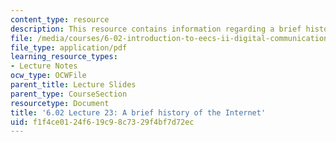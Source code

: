 ```yaml
---
content_type: resource
description: This resource contains information regarding a brief history of the Internet.
file: /media/courses/6-02-introduction-to-eecs-ii-digital-communication-systems-fall-2012/f1f4ce0124f619c98c7329f4bf7d72ec_MIT6_02F12_lec23.pdf
file_type: application/pdf
learning_resource_types:
- Lecture Notes
ocw_type: OCWFile
parent_title: Lecture Slides
parent_type: CourseSection
resourcetype: Document
title: '6.02 Lecture 23: A brief history of the Internet'
uid: f1f4ce01-24f6-19c9-8c73-29f4bf7d72ec
---
```

